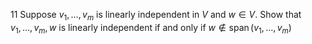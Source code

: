 11 Suppose $v_{1}, \ldots, v_{m}$ is linearly independent in $V$ and $w \in V$. Show that $v_{1}, \ldots, v_{m}, w$ is linearly independent if and only if
$w \notin \operatorname{span}\left(v_{1}, \ldots, v_{m}\right)$
